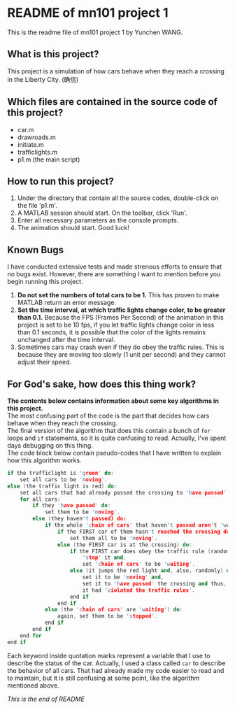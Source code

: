 # README of mn101 project 1

This is the readme file of mn101 project 1 by Yunchen WANG.

## What is this project?

This project is a simulation of how cars behave when they reach a crossing in the Liberty City. (确信)

## Which files are contained in the source code of this project?

- car.m  
- drawroads.m  
- initiate.m  
- trafficlights.m  
- p1.m (the main script)

## How to run this project?

1. Under the directory that contain all the source codes, double-click on the file 'p1.m'.
2. A MATLAB session should start. On the toolbar, click 'Run'.
3. Enter all necessary parameters as the console prompts. 
4. The animation should start. Good luck!

## Known Bugs

I have conducted extensive tests and made strenous efforts to ensure that no bugs exist. However, there are something I want to mention before you begin running this project. 
1. **Do not set the numbers of total cars to be 1.** This has proven to make MATLAB return an error message.
2. **Set the time interval, at which traffic lights change color, to be greater than 0.1.** Because the FPS (Frames Per Second) of the animation in this project is set to be 10 fps, if you let traffic lights change color in less than 0.1 seconds, it is possible that the color of the lights remains unchanged after the time interval.
3. Sometimes cars may crash even if they do obey the traffic rules. This is because they are moving too slowly (1 unit per second) and they cannot adjust their speed.

## For God's sake, how does this thing work?
__The contents below contains information about some key algorithms in this project.__  
The most confusing part of the code is the part that decides how cars behave when they reach the crossing.  
The final version of the algorithm that does this contain a bunch of `for` loops and `if` statements, so it is quite confusing to read. Actually, I've spent days debugging on this thing.  
The code block below contain pseudo-codes that I have written to explain how this algorithm works.
```cpp
if the trafficlight is 'green' do:
    set all cars to be 'moving'.
else (the traffic light is red) do:
    set all cars that had already passed the crossing to 'have passed' and,
    for all cars:
        if they 'have passed' do:
            set them to be 'moving'.
        else (they haven't passed) do:
            if the whole 'chain of cars' that haven't passed aren't 'waiting' do:
                if the FIRST car of them hasn't reached the crossing do:
                    set them all to be 'moving'.
                else (the FIRST car is at the crossing) do:
                    if the FIRST car does obey the traffic rule (randomly) do:
                        'stop' it and,
                        set 'chain of cars' to be 'waiting'.
                    else (it jumps the red light and, also, randomly) do:
                        set it to be 'moving' and,
                        set it to 'have passed' the crossing and thus,
                        it had 'violated the traffic rules'.
                    end if
                end if
            else (the 'chain of cars' are 'waiting') do:
                again, set them to be 'stopped'.
            end if
        end if
    end for
end if                   
```
Each keyword inside quotation marks represent a variable that I use to describe the status of the car. Actually, I used a class called `car` to describe the behavior of all cars. That had already made my code easier to read and to maintain, but it is still confusing at some point, like the algorithm mentioned above.  

*This is the end of README*